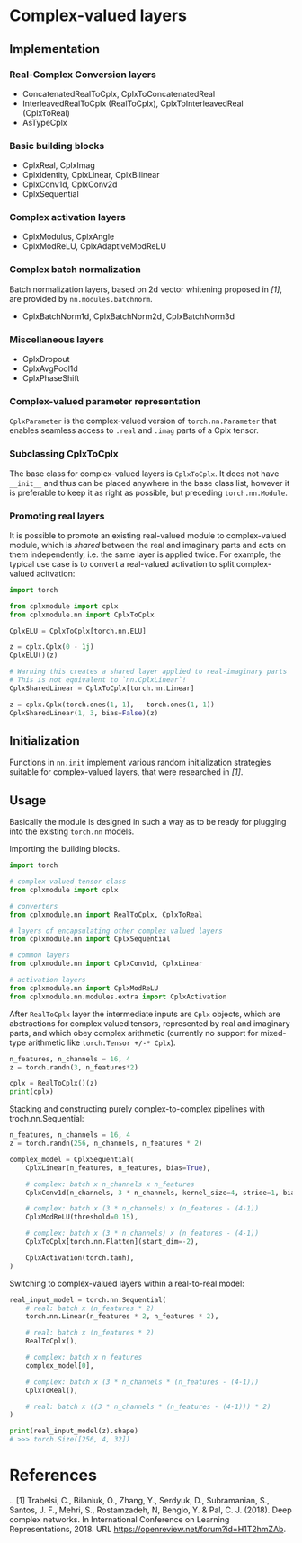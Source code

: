 # Complex-valued layers

## Implementation

### Real-Complex Conversion layers

* ConcatenatedRealToCplx, CplxToConcatenatedReal
* InterleavedRealToCplx (RealToCplx), CplxToInterleavedReal (CplxToReal)
* AsTypeCplx

### Basic building blocks

* CplxReal, CplxImag
* CplxIdentity, CplxLinear, CplxBilinear
* CplxConv1d, CplxConv2d
* CplxSequential

### Complex activation layers

* CplxModulus, CplxAngle
* CplxModReLU, CplxAdaptiveModReLU

### Complex batch normalization

Batch normalization layers, based on 2d vector whitening proposed in _[1]_, are provided by `nn.modules.batchnorm`.

* CplxBatchNorm1d, CplxBatchNorm2d, CplxBatchNorm3d

### Miscellaneous layers

* CplxDropout
* CplxAvgPool1d
* CplxPhaseShift

### Complex-valued parameter representation

`CplxParameter` is the complex-valued version of `torch.nn.Parameter` that enables seamless access to `.real` and `.imag` parts of a Cplx tensor.

### Subclassing CplxToCplx

The base class for complex-valued layers is `CplxToCplx`. It does not have `__init__` and thus can be placed anywhere in the base class list, however it is preferable to keep it as right as possible, but preceding `torch.nn.Module`.

### Promoting real layers

It is possible to promote an existing real-valued module to complex-valued module, which is *shared* between the real and imaginary parts and acts on them independently, i.e. the same layer is applied twice. For example, the typical use case is to convert a real-valued activation to split complex-valued acitvation:

```python
import torch

from cplxmodule import cplx
from cplxmodule.nn import CplxToCplx

CplxELU = CplxToCplx[torch.nn.ELU]

z = cplx.Cplx(0 - 1j)
CplxELU()(z)

# Warning this creates a shared layer applied to real-imaginary parts
# This is not equivalent to `nn.CplxLinear`!
CplxSharedLinear = CplxToCplx[torch.nn.Linear]

z = cplx.Cplx(torch.ones(1, 1), - torch.ones(1, 1))
CplxSharedLinear(1, 3, bias=False)(z)
```

## Initialization

Functions in `nn.init` implement various random initialization strategies suitable for complex-valued layers, that were researched in _[1]_.

## Usage

Basically the module is designed in such a way as to be ready for plugging into the existing `torch.nn` models.

Importing the building blocks.
```python
import torch

# complex valued tensor class
from cplxmodule import cplx

# converters
from cplxmodule.nn import RealToCplx, CplxToReal

# layers of encapsulating other complex valued layers
from cplxmodule.nn import CplxSequential

# common layers
from cplxmodule.nn import CplxConv1d, CplxLinear

# activation layers
from cplxmodule.nn import CplxModReLU
from cplxmodule.nn.modules.extra import CplxActivation
```

After `RealToCplx` layer the intermediate inputs are `Cplx` objects, which are abstractions for complex valued tensors, represented by real and imaginary parts, and which obey complex arithmetic (currently no support for mixed-type arithmetic like `torch.Tensor +/-* Cplx`).
```python
n_features, n_channels = 16, 4
z = torch.randn(3, n_features*2)

cplx = RealToCplx()(z)
print(cplx)
```

Stacking and constructing purely complex-to-complex pipelines with troch.nn.Sequential:
```python
n_features, n_channels = 16, 4
z = torch.randn(256, n_channels, n_features * 2)

complex_model = CplxSequential(
    CplxLinear(n_features, n_features, bias=True),

    # complex: batch x n_channels x n_features
    CplxConv1d(n_channels, 3 * n_channels, kernel_size=4, stride=1, bias=False),

    # complex: batch x (3 * n_channels) x (n_features - (4-1))
    CplxModReLU(threshold=0.15),

    # complex: batch x (3 * n_channels) x (n_features - (4-1))
    CplxToCplx[torch.nn.Flatten](start_dim=-2),

    CplxActivation(torch.tanh),
)
```

Switching to complex-valued layers within a real-to-real model:

```python
real_input_model = torch.nn.Sequential(
    # real: batch x (n_features * 2)
    torch.nn.Linear(n_features * 2, n_features * 2),

    # real: batch x (n_features * 2)
    RealToCplx(),

    # complex: batch x n_features
    complex_model[0],

    # complex: batch x (3 * n_channels * (n_features - (4-1)))
    CplxToReal(),

    # real: batch x ((3 * n_channels * (n_features - (4-1))) * 2)
)

print(real_input_model(z).shape)
# >>> torch.Size([256, 4, 32])
```

# References

.. [1] Trabelsi, C., Bilaniuk, O., Zhang, Y., Serdyuk, D., Subramanian, S., Santos, J. F., Mehri, S., Rostamzadeh, N, Bengio, Y. & Pal, C. J. (2018). Deep complex networks. In International Conference on Learning Representations, 2018. URL https://openreview.net/forum?id=H1T2hmZAb.
